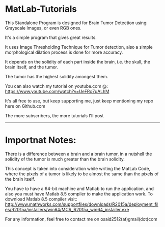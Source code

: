# MatLab-Tutorials

This Standalone Program is designed for Brain Tumor Detection using Grayscale Images, or even RGB ones.

It's a simple program that gives great results.

It uses Image Thresholding Technique for Tumor detection, also a simple morphological dilation process is done for more accuracy.

It depends on the solidity of each part inside the brain, i.e. the skull, the brain itself, and the tumor.

The tumor has the highest solidity amongest them.

You can also watch my tutorial on youtube.com @: https://www.youtube.com/watch?v=UeFRo7uALhM

It's all free to use, but keep supporting me, just keep mentioning my repo here on Github.com

The more subscribers, the more tutorials I'll post

----------------------------------------------------------------------------------------------------------------------------
# Importnat Notes:

There is a difference between a brain and a brain tumor, in a nutshell the solidity of the tumor is much greater than the brain solidity.

This concept is taken into consideration while writing the MatLab Code, where the pixels of a tumor is likely to be almost the same
than the pixels of the brain itself.

You have to have a 64-bit machine and Matlab to run the application, and also you must have Matlab 8.5 compiler to make the application work. To download Matlab 8.5 compiler visit: http://www.mathworks.com/supportfiles/downloads/R2015a/deployment_files/R2015a/installers/win64/MCR_R2015a_win64_installer.exe

For any information, feel free to contact me on osaid2512(at)gmail(dot)com
